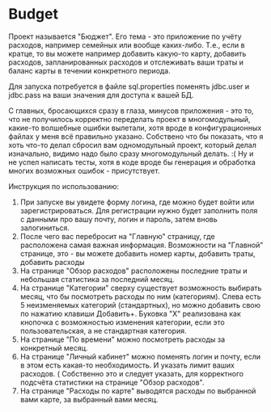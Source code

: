 # Budget
Проект называется "Бюджет".
Его тема - это приложение по учёту расходов, например семейных или вообще каких-либо.
Т.е., если в кратце, то вы можете например добавить какую-то карту, добавить расходов, запланированных расходов и отслеживать ваши траты и
баланс карты в течении конкретного периода.

Для запуска потребуется в файле sql.properties поменять jdbc.user и jdbc.pass на ваши значения для доступа к вашей БД.

С главных, бросающихся сразу в глаза, минусов приложения - это то, что не получилось корректно переделать проект в многомодульный,
какие-то волшебные ошибки вылетали, хотя вроде в конфигурационных файлах у меня всё правильно указано.
Собствено что бы показать, что я хоть что-то делал сбросил вам одномодульный проект, который делал изначально, видимо надо было сразу многомодульный делать. :(
Ну и не успел написать тесты, хотя в коде вроде бы генерация и обработка многих возможных ошибок - присутствует.

Инструкция по использованию:
1) При запуске вы увидете форму логина, где можно будет войти или зарегистрироваться. 
Для регистрации нужно будет заполнить поля с данными про вашу почту, логин и пароль, затем вновь залогиниться.
2) После чего вас перебросит на "Главную" страницу, где расположена самая важная информация.
Возможности на "Главной" странице, это - вы можете добавить номер карты, добавить траты, добавить расходы
3) На странице "Обзор расходов" расположены последние траты и небольшая статистика за последний месяц.
4) На странице "Категории" сверху существует возможность выбирать месяц, что бы посмотреть расходы по ним (категориям). 
Слева есть 5 неизменяемых категорий (стандартных), но можно добавить свою по нажатию клавиши Добавить+. 
Буковка "Х" реализована как кнопочка с возможностью изменения категории, если это пользовательская, а не стандартная категория.
5) На странице "По времени" можно посмотреть расходы за конкретный месяц.
6) На странице "Личный кабинет" можно поменять логин и почту, если в этом есть какая-то необходимость.
И указать лимит ваших расходов. ( Собственно это и следует указать, для корректного подсчёта статистики на странице "Обзор расходов".
7) На странице "Расходы по карте" выводятся расходы по выбранной вами карте, за выбранный вами месяц.
